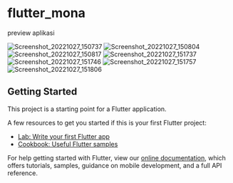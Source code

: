 # flutter_mona

preview aplikasi

![Screenshot_20221027_150737](https://user-images.githubusercontent.com/45621594/198247844-8b8a5f87-d277-4821-b218-cb5bfda12121.jpg) ![Screenshot_20221027_150804](https://user-images.githubusercontent.com/45621594/198247857-fe96a388-da84-45c7-ac6c-dc1706450222.jpg)
![Screenshot_20221027_150817](https://user-images.githubusercontent.com/45621594/198247863-ff2fdaac-a365-474e-b4d4-496b18287541.jpg) ![Screenshot_20221027_151737](https://user-images.githubusercontent.com/45621594/198247876-b57eee2c-a7fb-488b-ad23-3c826e54e1f0.jpg)
![Screenshot_20221027_151746](https://user-images.githubusercontent.com/45621594/198247894-50872fd6-9f1c-4eb5-857f-359f0238b747.jpg) ![Screenshot_20221027_151757](https://user-images.githubusercontent.com/45621594/198247903-a2747fe1-24e4-4823-8ca7-ab469c11512b.jpg)
![Screenshot_20221027_151806](https://user-images.githubusercontent.com/45621594/198247907-6501e0b5-63b4-4d06-8466-e47375d79978.jpg)


## Getting Started

This project is a starting point for a Flutter application.

A few resources to get you started if this is your first Flutter project:

- [Lab: Write your first Flutter app](https://flutter.dev/docs/get-started/codelab)
- [Cookbook: Useful Flutter samples](https://flutter.dev/docs/cookbook)

For help getting started with Flutter, view our
[online documentation](https://flutter.dev/docs), which offers tutorials,
samples, guidance on mobile development, and a full API reference.
